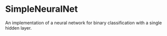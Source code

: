 # SimpleNeuralNet
An implementation of a neural network for binary classification with a single hidden layer.
